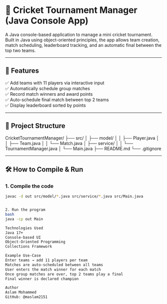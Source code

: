 # 🏏 Cricket Tournament Manager (Java Console App)

A Java console-based application to manage a mini cricket tournament. Built in Java using object-oriented principles, the app allows team creation, match scheduling, leaderboard tracking, and an automatic final between the top two teams.

---

## 🚀 Features

✅ Add teams with 11 players via interactive input  
✅ Automatically schedule group matches  
✅ Record match winners and award points  
✅ Auto-schedule final match between top 2 teams  
✅ Display leaderboard sorted by points

---

## 📁 Project Structure

CricketTournamentManager/
├── src/
│ ├── model/
│ │ ├── Player.java
│ │ ├── Team.java
│ │ └── Match.java
│ ├── service/
│ │ └── TournamentManager.java
│ └── Main.java
├── README.md
└── .gitignore


---

## 🛠️ How to Compile & Run

### 1. Compile the code

```bash
javac -d out src/model/*.java src/service/*.java src/Main.java


2. Run the program
bash
java -cp out Main

Technologies Used
Java 17+
Console-based UI
Object-Oriented Programming
Collections Framework

Example Use-Case
Enter teams → add 11 players per team
Matches are auto-scheduled between all teams
User enters the match winner for each match
Once group matches are over, top 2 teams play a final
Final winner is declared champion

Author
Aslam Mohammed
GitHub: @maslam2151



